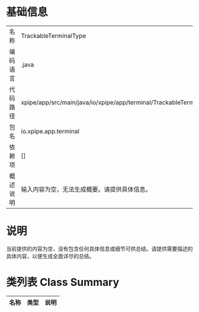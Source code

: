 # 基础信息

|      |      |
|------|------|
| 名称 | TrackableTerminalType |
| 编码语言 | .java |
| 代码路径 | xpipe/app/src/main/java/io/xpipe/app/terminal/TrackableTerminalType.java |
| 包名 | io.xpipe.app.terminal |
| 依赖项 | [] |
| 概述说明 | 输入内容为空，无法生成概要。请提供具体信息。 |

# 说明

当前提供的内容为空，没有包含任何具体信息或细节可供总结。请提供需要描述的具体内容，以便生成全面详尽的总结。

# 类列表 Class Summary

| 名称   | 类型  | 说明 |
|-------|------|-------------|




